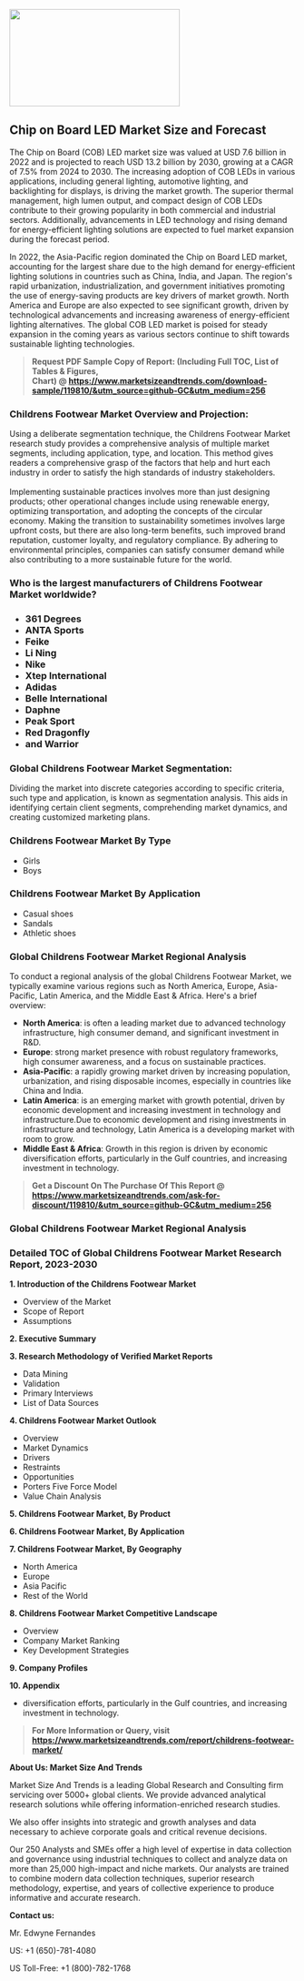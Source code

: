 <p><img class="alignnone size-medium wp-image-20088" src="https://ffe5etoiles.com/wp-content/uploads/2024/12/MST1-300x171.png" alt="" width="300" height="171" /></p><h2>Chip on Board LED Market Size and Forecast</h2><p>The Chip on Board (COB) LED market size was valued at USD 7.6 billion in 2022 and is projected to reach USD 13.2 billion by 2030, growing at a CAGR of 7.5% from 2024 to 2030. The increasing adoption of COB LEDs in various applications, including general lighting, automotive lighting, and backlighting for displays, is driving the market growth. The superior thermal management, high lumen output, and compact design of COB LEDs contribute to their growing popularity in both commercial and industrial sectors. Additionally, advancements in LED technology and rising demand for energy-efficient lighting solutions are expected to fuel market expansion during the forecast period.</p><p>In 2022, the Asia-Pacific region dominated the Chip on Board LED market, accounting for the largest share due to the high demand for energy-efficient lighting solutions in countries such as China, India, and Japan. The region's rapid urbanization, industrialization, and government initiatives promoting the use of energy-saving products are key drivers of market growth. North America and Europe are also expected to see significant growth, driven by technological advancements and increasing awareness of energy-efficient lighting alternatives. The global COB LED market is poised for steady expansion in the coming years as various sectors continue to shift towards sustainable lighting technologies.</p></p><blockquote id="" class=""><strong>Request PDF Sample Copy of Report: (Including Full TOC, List of Tables &amp; Figures, Chart)&nbsp;@&nbsp;<strong><a href="https://www.marketsizeandtrends.com/download-sample/119810/&utm_source=github-GC&utm_medium=256" target="_blank">https://www.marketsizeandtrends.com/download-sample/119810/&utm_source=github-GC&utm_medium=256</a></strong></strong></blockquote><h3 id="" class="">Childrens Footwear Market&nbsp;Overview and Projection:</h3><p id="" class="">Using a deliberate segmentation technique, the Childrens Footwear Market research study provides a comprehensive analysis of multiple market segments, including application, type, and location. This method gives readers a comprehensive grasp of the factors that help and hurt each industry in order to satisfy the high standards of industry stakeholders. <br /> <br />Implementing sustainable practices involves more than just designing products; other operational changes include using renewable energy, optimizing transportation, and adopting the concepts of the circular economy. Making the transition to sustainability sometimes involves large upfront costs, but there are also long-term benefits, such improved brand reputation, customer loyalty, and regulatory compliance. By adhering to environmental principles, companies can satisfy consumer demand while also contributing to a more sustainable future for the world.</p><h3 id="" class="">Who is the largest manufacturers of&nbsp;Childrens Footwear Market worldwide?</h3><h3 class=""><p><ul><li>361 Degrees </li><li> ANTA Sports </li><li> Feike </li><li> Li Ning </li><li> Nike </li><li> Xtep International </li><li> Adidas </li><li> Belle International </li><li> Daphne </li><li> Peak Sport </li><li> Red Dragonfly </li><li> and Warrior</li></ul></p></h3><h3 id="" class="">Global&nbsp;Childrens Footwear Market Segmentation:</h3><p id="" class="">Dividing the market into discrete categories according to specific criteria, such type and application, is known as segmentation analysis. This aids in identifying certain client segments, comprehending market dynamics, and creating customized marketing plans.</p><h3 id="" class="">Childrens Footwear Market&nbsp;By Type</h3><p><p><ul><li>Girls </li><li> Boys</p></li></ul></p></p><h3 id="" class="">Childrens Footwear Market&nbsp;By Application</h3><p class=""><p><ul><li>Casual shoes </li><li> Sandals </li><li> Athletic shoes</li></ul></p></p><h3 id="" class="">Global Childrens Footwear Market Regional Analysis</h3><p id="" class="">To conduct a regional analysis of the global Childrens Footwear Market, we typically examine various regions such as North America, Europe, Asia-Pacific, Latin America, and the Middle East &amp; Africa. Here's a brief overview:</p><ul><li><strong>North America</strong>: is often a leading market due to advanced technology infrastructure, high consumer demand, and significant investment in R&amp;D.</li><li><strong>Europe</strong>: strong market presence with robust regulatory frameworks, high consumer awareness, and a focus on sustainable practices.</li><li><strong>Asia-Pacific</strong>: a rapidly growing market driven by increasing population, urbanization, and rising disposable incomes, especially in countries like China and India.</li><li><strong>Latin America</strong>: is an emerging market with growth potential, driven by economic development and increasing investment in technology and infrastructure.Due to economic development and rising investments in infrastructure and technology, Latin America is a developing market with room to grow.</li><li><strong>Middle East &amp; Africa</strong>: Growth in this region is driven by economic diversification efforts, particularly in the Gulf countries, and increasing investment in technology.</li></ul><blockquote id="" class=""><strong>Get a Discount On The Purchase Of This Report @ <strong><a href="https://www.marketsizeandtrends.com/ask-for-discount/119810/&utm_source=github-GC&utm_medium=256" target="_blank">https://www.marketsizeandtrends.com/ask-for-discount/119810/&utm_source=github-GC&utm_medium=256</a></strong></strong></blockquote><h3 id="" class="">Global Childrens Footwear Market Regional Analysis</h3><h3 id="" class="">Detailed TOC of Global Childrens Footwear Market Research Report, 2023-2030</h3><p id="" class=""><strong>1. Introduction of the Childrens Footwear Market</strong></p><ul><li>Overview of the Market</li><li>Scope of Report</li><li>Assumptions</li></ul><p id="" class=""><strong>2. Executive Summary</strong></p><p id="" class=""><strong>3. Research Methodology of Verified Market Reports</strong></p><ul><li>Data Mining</li><li>Validation</li><li>Primary Interviews</li><li>List of Data Sources</li></ul><p id="" class=""><strong>4. Childrens Footwear Market Outlook</strong></p><ul><li>Overview</li><li>Market Dynamics</li><li>Drivers</li><li>Restraints</li><li>Opportunities</li><li>Porters Five Force Model</li><li>Value Chain Analysis</li></ul><p id="" class=""><strong>5. Childrens Footwear Market, By Product</strong></p><p id="" class=""><strong>6. Childrens Footwear Market, By Application</strong></p><p id="" class=""><strong>7. Childrens Footwear Market, By Geography</strong></p><ul><li>North America</li><li>Europe</li><li>Asia Pacific</li><li>Rest of the World</li></ul><p id="" class=""><strong>8. Childrens Footwear Market Competitive Landscape</strong></p><ul><li>Overview</li><li>Company Market Ranking</li><li>Key Development Strategies</li></ul><p id="" class=""><strong>9. Company Profiles</strong></p><p id="" class=""><strong>10. Appendix</strong></p><ul><li>diversification efforts, particularly in the Gulf countries, and increasing investment in technology.</li></ul><blockquote id="" class=""><strong>For More Information or Query, visit <strong><strong><a href="https://www.marketsizeandtrends.com/report/childrens-footwear-market/" target="_blank">https://www.marketsizeandtrends.com/report/childrens-footwear-market/</a></strong></strong></strong></blockquote><p id="" class=""><strong>About Us: Market Size And Trends</strong></p><p id="" class="">Market Size And Trends is a leading Global Research and Consulting firm servicing over 5000+ global clients. We provide advanced analytical research solutions while offering information-enriched research studies.</p><p id="" class="">We also offer insights into strategic and growth analyses and data necessary to achieve corporate goals and critical revenue decisions.</p><p id="" class="">Our 250 Analysts and SMEs offer a high level of expertise in data collection and governance using industrial techniques to collect and analyze data on more than 25,000 high-impact and niche markets. Our analysts are trained to combine modern data collection techniques, superior research methodology, expertise, and years of collective experience to produce informative and accurate research.</p><p id="" class=""><strong>Contact us:</strong></p><p id="" class="">Mr. Edwyne Fernandes</p><p id="" class="">US: +1 (650)-781-4080</p><p id="" class="">US Toll-Free: +1 (800)-782-1768</p>
